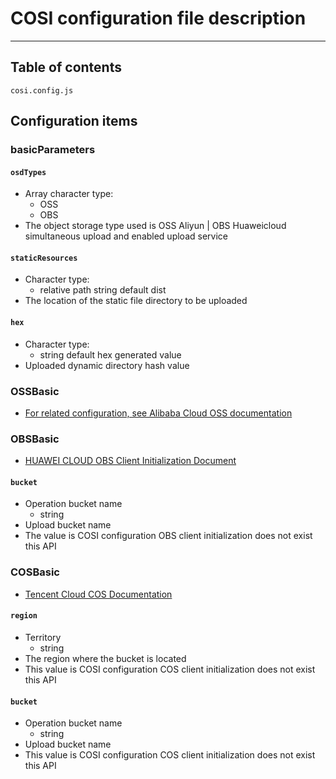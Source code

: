 # COSI configuration file description
---

## Table of contents
````
cosi.config.js
````
## Configuration items

### basicParameters

#### `osdTypes`
* Array character type:
    * OSS
    * OBS
* The object storage type used is OSS Aliyun | OBS Huaweicloud simultaneous upload and enabled upload service


#### `staticResources`
* Character type:
    * relative path string default dist
* The location of the static file directory to be uploaded


#### `hex`
* Character type:
    * string default hex generated value
* Uploaded dynamic directory hash value


### OSSBasic
* [For related configuration, see Alibaba Cloud OSS documentation](https://help.aliyun.com/document_detail/64097.html)

### OBSBasic
* [HUAWEI CLOUD OBS Client Initialization Document](https://support.huaweicloud.com/api-obs_nodejs_sdk_api_zh/obs_39_0101.html)

#### `bucket`
* Operation bucket name
    * string
* Upload bucket name
* The value is COSI configuration OBS client initialization does not exist this API


### COSBasic
* [Tencent Cloud COS Documentation](https://cloud.tencent.com/document/product/436/8629)

#### `region`
* Territory
    * string
* The region where the bucket is located
* This value is COSI configuration COS client initialization does not exist this API

#### `bucket`
* Operation bucket name
    * string
* Upload bucket name
* This value is COSI configuration COS client initialization does not exist this API